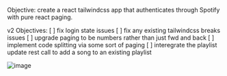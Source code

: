 Objective: create a react tailwindcss app that authenticates through Spotify with pure react paging.

v2 Objectives:
[ ] fix login state issues
[ ] fix any existing tailwindcss breaks issues
[ ] upgrade paging to be numbers rather than just fwd and back
[ ] implement code splitting via some sort of paging
[ ] interegrate the playlist update rest call to add a song to an existing playlist

![image](https://user-images.githubusercontent.com/6600605/185468944-e0c2ef6b-4fb7-4892-ad1a-0a48a05aa754.png)
